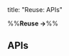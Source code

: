 <frontmatter>
title: "Reuse: APIs"
</frontmatter>

<link rel="stylesheet" href="{{baseUrl}}/css/textbook.css">

<div class="website-content" id="all">

%%**Reuse →**%%

## APIs

<div id="main">

<include src="what/embed.md" boilerplate  />
<include src="designingAPIs/embed.md" boilerplate  />

</div>

</div>

